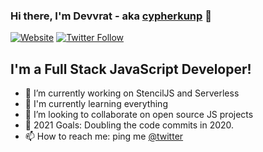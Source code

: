 ### Hi there, I'm Devvrat - aka [cypherkunp][website] 👋 

[![Website](https://img.shields.io/website?label=cypherkunp.github.io&style=for-the-badge&url=https%3A%2F%2Fcypherkunp.github.io)](https://cypherkunp.github.io)
[![Twitter Follow](https://img.shields.io/twitter/follow/cypherkunp?color=1DA1F2&logo=twitter&style=for-the-badge)](https://twitter.com/intent/follow?original_referer=https%3A%2F%2Fgithub.com%2Fcypherkunp&screen_name=cypherkunp)

## I'm a Full Stack JavaScript Developer!

- 🔭  I’m currently working on StencilJS and Serverless
- 🌱  I'm currently learning everything
- 👯  I’m looking to collaborate on open source JS projects
- 🥅  2021 Goals: Doubling the code commits in 2020. 
- 📫  How to reach me: ping me [@twitter][twitter]

[website]: https://cypherkunp.github.io
[twitter]: https://twitter.com/cypherkunp
